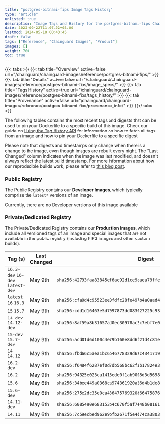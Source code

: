 ```yaml
---
title: "postgres-bitnami-fips Image Tags History"
type: "article"
unlisted: true
description: "Image Tags and History for the postgres-bitnami-fips Chainguard Image"
date: 2023-06-22T11:07:52+02:00
lastmod: 2024-05-10 00:43:45
draft: false
tags: ["Reference", "Chainguard Images", "Product"]
images: []
weight: 700
toc: true
---
```


{{< tabs >}}
{{< tab title="Overview" active=false url="/chainguard/chainguard-images/reference/postgres-bitnami-fips/" >}}
{{< tab title="Details" active=false url="/chainguard/chainguard-images/reference/postgres-bitnami-fips/image_specs/" >}}
{{< tab title="Tags History" active=true url="/chainguard/chainguard-images/reference/postgres-bitnami-fips/tags_history/" >}}
{{< tab title="Provenance" active=false url="/chainguard/chainguard-images/reference/postgres-bitnami-fips/provenance_info/" >}}
{{</ tabs >}}

The following tables contains the most recent tags and digests that can be used to pin your Dockerfile to a specific build of this image. Check our guide on [Using the Tag History API](/chainguard/chainguard-images/using-the-tag-history-api/) for information on how to fetch all tags from an image and how to pin your Dockerfile to a specific digest.

Please note that digests and timestamps only change when there is a change to the image, even though images are rebuilt every night. The "Last Changed" column indicates when the image was last modified, and doesn't always reflect the latest build timestamp. For more information about how our reproducible builds work, please refer to [this blog post](https://www.chainguard.dev/unchained/reproducing-chainguards-reproducible-image-builds).

### Public Registry
The Public Registry contains our **Developer Images**, which typically comprise the `latest*` versions of an image.

Currently, there are no Developer versions of this image available.

### Private/Dedicated Registry
The Private/Dedicated Registry contains our **Production Images**, which include all versioned tags of an image and special images that are not available in the public registry (including FIPS images and other custom builds).

| Tag (s)                           | Last Changed | Digest                                                                    |
|-----------------------------------|--------------|---------------------------------------------------------------------------|
|  `16.3-dev` `16-dev` `latest-dev` | May 9th      | `sha256:42793faa83845ef6ac92d1ce9eaea79ffe586e2650a8b53958d66cad00df6b9a` |
|  `latest` `16` `16.3`             | May 9th      | `sha256:cfa0d4c95523ee0fdfc28fe497b4a0aad4943ba7afc681b82e6985c9229ab4bc` |
|  `15` `15.7`                      | May 9th      | `sha256:cdd1d16463e5d7097873dd083027225c935393b7db745f8d64ef2cc905842c0f` |
|  `14-dev` `14.12-dev`             | May 9th      | `sha256:8af59a8b31657ad0ec30978ac2c7ebf7e0c3297c56293502f3d39ef281498b71` |
|  `15-dev` `15.7-dev`              | May 9th      | `sha256:acd01d6d100c4e79b160e8dd6f21d4c81eafd749801199eb4a64c313351a5628` |
|  `14` `14.12`                     | May 9th      | `sha256:fbd66c5aea1bc6b46778329d62c43417198ae569ca323b8ad6b81d6706b547e1` |
|  `16.2-dev`                       | May 9th      | `sha256:f6484f6287ef0d7db568bc62f3b17824e3b4a4c6fae39cfeb973de7254ad808d` |
|  `16.2`                           | May 9th      | `sha256:94325e023ca1418ede0f1ab9008d3d569801c64ce6379c9c14c7b85a8c081865` |
|  `15.6`                           | May 6th      | `sha256:34bee449a0368ca974361920a26d4b1de87be7d249d286b131d9cdabce9da2ce` |
|  `15.6-dev`                       | May 6th      | `sha256:275e2dc35e0ca436475769320d664758763c3776a10cbff44d7ca7a42287425d` |
|  `14.11-dev`                      | May 6th      | `sha256:6085490e683153b4c670f5af7448b08161aaad4c47b96267ab99bac344cb8b65` |
|  `14.11`                          | May 6th      | `sha256:7c59ecbed962e9bfb2671f5e4d74ca380301de5f0caaa8b5914a934d4be4596c` |

